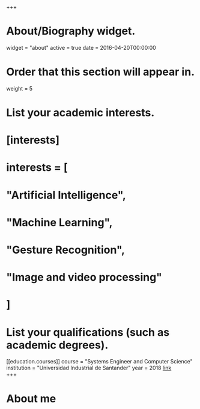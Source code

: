 +++
# About/Biography widget.
widget = "about"
active = true
date = 2016-04-20T00:00:00

# Order that this section will appear in.
weight = 5

# List your academic interests.
# [interests]
#  interests = [
#    "Artificial Intelligence",
#    "Machine Learning",
#    "Gesture Recognition",
#    "Image and video processing"
#  ]

# List your qualifications (such as academic degrees).
[[education.courses]]
  course = "Systems Engineer and Computer Science"
  institution = "Universidad Industrial de Santander"
  year = 2018
[link](www.google.com)  
+++
# About me
